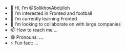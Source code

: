- 👋 Hi, I’m @SolikhovAbdulloh
- 👀 I’m interested in Fronted and football
- 🌱 I’m currently learning Fronted 
- 💞️ I’m looking to collaborate on with large companies
- 📫 How to reach me ...
- 😄 Pronouns: ...
- ⚡ Fun fact: ...

<!---
SolikhovAbdulloh/SolikhovAbdulloh is a ✨ special ✨ repository because its `README.md` (this file) appears on your GitHub profile.
You can click the Preview link to take a look at your changes.
--->
